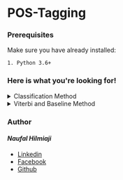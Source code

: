 # POS-Tagging

### Prerequisites
Make sure you have already installed:

```
1. Python 3.6+
```
### Here is what you're looking for!

<details>
  <summary>Classification Method</summary>
  
  &nbsp;&nbsp;&nbsp;&nbsp;Code:
  
  &nbsp;&nbsp;&nbsp;&nbsp;&nbsp;&rarr;&nbsp;[classification_method.ipynb](https://github.com/naufalhilmiaji/basic-ftp/blob/master/Client.ipynb)
  
  &nbsp;&nbsp;&nbsp;&nbsp;Train Data:
  
  &nbsp;&nbsp;&nbsp;&nbsp;&nbsp;&nbsp;&nbsp;&nbsp;&rarr;&nbsp;[corpus.tsv](https://github.com/naufalhilmiaji/basic-ftp/blob/master/contoh.txt)
  
  &nbsp;&nbsp;&nbsp;&nbsp;Test Data :
  
  &nbsp;&nbsp;&nbsp;&nbsp;&nbsp;&nbsp;&nbsp;&nbsp;&rarr;&nbsp;[dataset_test.tsv](https://github.com/naufalhilmiaji/basic-ftp/blob/master/contoh.txt)
  
</details>

<details>
  <summary>Viterbi and Baseline Method</summary>
  
  &nbsp;&nbsp;&nbsp;&nbsp;Code:
  
  &nbsp;&nbsp;&nbsp;&nbsp;&nbsp;&nbsp;&nbsp;&nbsp;&rarr;&nbsp;[viterbi-baseline_method.ipynb](https://github.com/naufalhilmiaji/basic-ftp/blob/master/Server.ipynb)
  
  &nbsp;&nbsp;&nbsp;&nbsp;Train Data:
  
  &nbsp;&nbsp;&nbsp;&nbsp;&nbsp;&nbsp;&nbsp;&nbsp;&rarr;&nbsp;[corpus.tsv](https://github.com/naufalhilmiaji/basic-ftp/blob/master/contoh.txt)
  
  &nbsp;&nbsp;&nbsp;&nbsp;Test Data :
  
  &nbsp;&nbsp;&nbsp;&nbsp;&nbsp;&nbsp;&nbsp;&nbsp;&rarr;&nbsp;[dataset_test.tsv](https://github.com/naufalhilmiaji/basic-ftp/blob/master/contoh.txt)
</details>

### Author
#### _Naufal Hilmiaji_
* [Linkedin](https://www.linkedin.com/in/naufalhilmiaji/)
* [Facebook](https://www.facebook.com/naufal.hilmiaji)
* [Github](https://github.com/naufalhilmiaji)






















